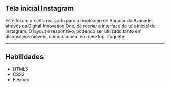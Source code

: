 ## Tela inicial Instagram

Este foi um projeto realizado para o bootcamp de Angular da Avanade, através da Digital Innovation One, de recriar a interface da tela inicial do Instagram.
O layout é responsivo, podendo ser utilizado tanto em dispositivos móveis, como também em desktop. :foguete:

---

## Habilidades
  - HTML5
  - CSS3
  - Flexbox
